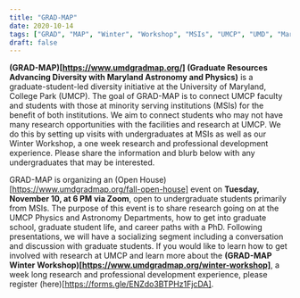 ```yaml
---
title: "GRAD-MAP"
date: 2020-10-14
tags: ["GRAD", "MAP", "Winter", "Workshop", "MSIs", "UMCP", "UMD", "Maryland", "diversity", "Open House"]
draft: false
---
```



**(GRAD-MAP)[https://www.umdgradmap.org/] (Graduate Resources Advancing Diversity with Maryland Astronomy and Physics)** is a graduate-student-led diversity initiative at the University of Maryland, College Park (UMCP). The goal of GRAD-MAP is to connect UMCP faculty and students with those at minority serving institutions (MSIs) for the benefit of both institutions. We aim to connect students who may not have many research opportunities with the facilities and research at UMCP. We do this by setting up visits with undergraduates at MSIs as well as our Winter Workshop, a one week research and professional development experience. Please share the information and blurb below with any undergraduates that may be interested.

GRAD-MAP is organizing an (Open House)[https://www.umdgradmap.org/fall-open-house] event on **Tuesday, November 10, at 6 PM via Zoom**, open to undergraduate students primarily from MSIs. The purpose of this event is to share research going on at the UMCP Physics and Astronomy Departments, how to get into graduate school, graduate student life, and career paths with a PhD. Following presentations, we will have a socializing segment including a conversation and discussion with graduate students. If you would like to learn how to get involved with research at UMCP and learn more about the **(GRAD-MAP Winter Workshop)[https://www.umdgradmap.org/winter-workshop]**, a week long research and professional development experience, please register (here)[https://forms.gle/ENZdo3BTPHz1FjcDA].

